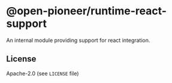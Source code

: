 # @open-pioneer/runtime-react-support

An internal module providing support for react integration.

## License

Apache-2.0 (see `LICENSE` file)
